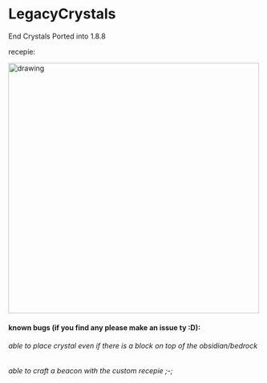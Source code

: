 # LegacyCrystals
End Crystals Ported into 1.8.8

recepie:

<img src="https://user-images.githubusercontent.com/75510171/185756975-694be278-4479-4265-8361-c44e6f38eea9.png" alt="drawing" width="500"/>



#### known bugs (if you find any please make an issue ty :D):

###### able to place crystal even if there is a block on top of the obsidian/bedrock
###### able to craft a beacon with the custom recepie ;-;
